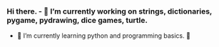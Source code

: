 ### Hi there. - 🔭 I’m currently working on strings, dictionaries, pygame, pydrawing, dice games, turtle.
- 🌱 I’m currently learning python and programming basics. 
 👋

<!--
**michellerpink/michellerpink** is a ✨ _special_ ✨ repository because its `README.md` (this file) appears on your GitHub profile.

Here are some ideas to get you started:

